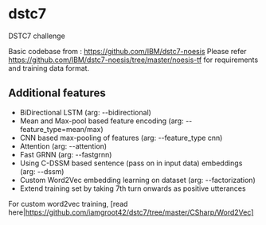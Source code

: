 # dstc7
DSTC7 challenge

Basic codebase from : https://github.com/IBM/dstc7-noesis
Please refer https://github.com/IBM/dstc7-noesis/tree/master/noesis-tf for requirements and training data format.

## Additional features

* BiDirectional LSTM (arg: --bidirectional)
* Mean and Max-pool based feature encoding (arg: --feature_type=mean/max)
* CNN based max-pooling of features (arg: --feature_type cnn)
* Attention (arg: --attention)
* Fast GRNN (arg: --fastgrnn)
* Using C-DSSM based sentence (pass on in input data) embeddings (arg: --dssm)
* Custom Word2Vec embedding learning on dataset (arg: --factorization)
* Extend training set by taking 7th turn onwards as positive utterances


For custom word2vec training, [read here|https://github.com/iamgroot42/dstc7/tree/master/CSharp/Word2Vec]
